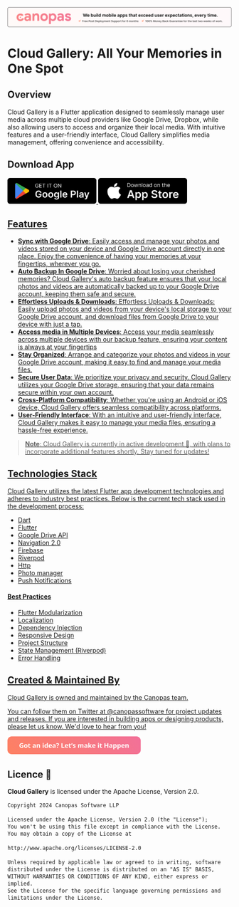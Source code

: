 <p align="center"> <a href="https://canopas.com/contact"><img src="./cta/cta_banner.png"></a></p>

# Cloud Gallery: All Your Memories in One Spot

## Overview 
Cloud Gallery is a Flutter application designed to seamlessly manage user media across multiple
cloud providers like Google Drive, Dropbox, while also allowing users to access and organize their
local media. With intuitive features and a user-friendly interface, Cloud Gallery simplifies media
management, offering convenience and accessibility.


## Download App
<a href= "https://play.google.com/store/apps/details?id=com.canopas.cloudGallery"><img src="./cta/google play.png" width="200" ></img> 
<a href="https://apps.apple.com/us/app/"><img src="./cta/app store.png" width="200"></img>

## Features
- **Sync with Google Drive**:  Easily access and manage your photos and videos stored on your device and Google Drive account directly in one place. Enjoy the convenience of having your memories at your fingertips, wherever you go.
- **Auto Backup In Google Drive**: Worried about losing your cherished memories? Cloud Gallery's auto backup feature ensures that your local photos and videos are automatically backed up to your Google Drive account, keeping them safe and secure.
- **Effortless Uploads & Downloads**: Effortless Uploads & Downloads: Easily upload photos and videos from your device's local storage to your Google Drive account, and download files from Google Drive to your device with just a tap.
- **Access media in Multiple Devices**: Access your media seamlessly across multiple devices with our backup feature, ensuring your content is always at your fingertips
- **Stay Organized**: Arrange and categorize your photos and videos in your Google Drive account, making it easy to find and manage your media files.
- **Secure User Data**: We prioritize your privacy and security. Cloud Gallery utilizes your Google Drive storage, ensuring that your data remains secure within your own account.
- **Cross-Platform Compatibility**: Whether you're using an Android or iOS device, Cloud Gallery offers seamless compatibility across platforms.
- **User-Friendly Interface**: With an intuitive and user-friendly interface, Cloud Gallery makes it easy to manage your media files, ensuring a hassle-free experience.
> **Note**: Cloud Gallery is currently in active development 🚧, with plans to incorporate additional features shortly. Stay tuned for updates!

## Technologies Stack
Cloud Gallery utilizes the latest Flutter app development technologies and adheres to industry best practices. Below is the current tech stack used in the development process:
- Dart
- Flutter
- Google Drive API
- Navigation 2.0
- Firebase
- Riverpod
- Http
- Photo manager
- Push Notifications

#### Best Practices
- Flutter Modularization
- Localization
- Dependency Injection
- Responsive Design
- Project Structure
- State Management (Riverpod)
- Error Handling

## Created & Maintained By
Cloud Gallery is owned and maintained by the Canopas team.

You can follow them on Twitter at @canopassoftware for project updates and releases. If you are interested in building apps or designing products, please let us know. We'd love to hear from you!

<a href="https://canopas.com/contact"><img src="./cta/cta_btn.png" width=300></a>


## Licence 📄

**Cloud Gallery** is licensed under the Apache License, Version 2.0.

```
Copyright 2024 Canopas Software LLP

Licensed under the Apache License, Version 2.0 (the "License");
You won't be using this file except in compliance with the License.
You may obtain a copy of the License at

http://www.apache.org/licenses/LICENSE-2.0

Unless required by applicable law or agreed to in writing, software
distributed under the License is distributed on an "AS IS" BASIS,
WITHOUT WARRANTIES OR CONDITIONS OF ANY KIND, either express or implied.
See the License for the specific language governing permissions and
limitations under the License.
```